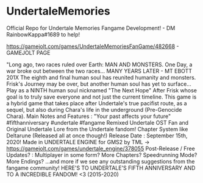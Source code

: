 # UndertaleMemories
Official Repo for Undertale Memories Fangame Development! - DM RainbowKappa#1689 to help!

https://gamejolt.com/games/UndertaleMemoriesFanGame/482668 - GAMEJOLT PAGE

"Long ago, two races ruled over Earth:
MAN AND MONSTERS.
One Day, a war broke out between the two races...
MANY YEARS LATER - MT EBOTT 201X
The eighth and final human soul has reunited humanity and monsters.
Frisk's Journey may be over, but another human soul has yet to surface...
Play as a NINTH human soul nicknamed "The Next Hope" After Frisk whose goal is to truly save everyone and not just the current timeline.
This game is a hybrid game that takes place after Undertale's true pacifist route, as a sequel, but also during Chara's life in the underground (Pre-Genocide Chara).
Main Notes and Features :
"Your past affects your future"
#fifthanniversary #undertale #fangame
Remixed Undertale OST
Fan and Original Undertale Lore from the Undertale fandom!
Chapter System like Deltarune (Released all at once though!)
Release Date : September 15th, 2020!
Made in UNDERTALE ENGINE for GMS2 by TML -> https://gamejolt.com/games/undertale_engine/378055
Post-Release / Free Updates? :
Multiplayer in some form?
More Chapters?
Speedrunning Mode?
More Endings?
...and more if we see any outstanding suggestions from the fangame community!
HERE'S TO UNDERTALE'S FIFTH ANNIVERSARY AND TO A INCREDIBLE FANDOM! <3 (2015-2020)
